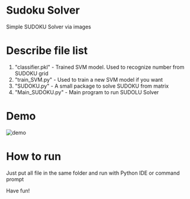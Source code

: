 # Sudoku Solver
Simple SUDOKU Solver via images

# Describe file list
1. "classifier.pkl" - Trained SVM model. Used to recognize number from SUDOKU grid
2. "train_SVM.py" - Used to train a new SVM model if you want
3. "SUDOKU.py" - A small package to solve SUDOKU from matrix
4. "Main_SUDOKU.py" - Main program to run SUDOLU Solver

# Demo
![demo](/demo/demo.gif "demo")
# How to run
Just put all file in the same folder and run with Python IDE or command prompt

Have fun!
